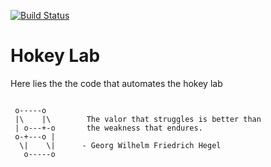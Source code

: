 [![Build Status](https://travis-ci.org/krolique/hokey-lab.svg?branch=develop)](https://travis-ci.org/krolique/hokey-lab)

# Hokey Lab
Here lies the the code that automates the hokey lab

```

 o-----o
 |\    |\        The valor that struggles is better than
 | o---+-o       the weakness that endures.
 o-+---o |
  \|    \|      - Georg Wilhelm Friedrich Hegel
   o-----o

```


